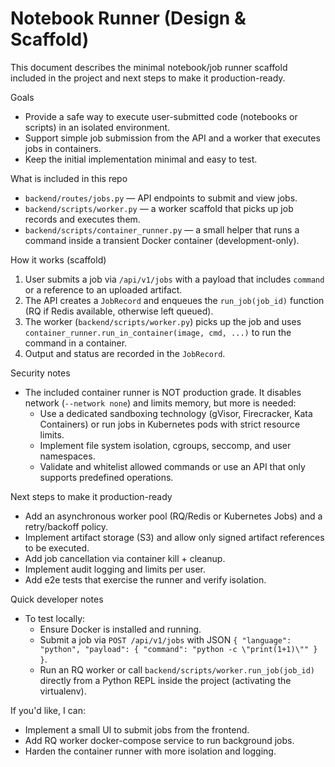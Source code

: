 # Notebook Runner (Design & Scaffold)

This document describes the minimal notebook/job runner scaffold included in the project and next steps to make it production-ready.

Goals
- Provide a safe way to execute user-submitted code (notebooks or scripts) in an isolated environment.
- Support simple job submission from the API and a worker that executes jobs in containers.
- Keep the initial implementation minimal and easy to test.

What is included in this repo
- `backend/routes/jobs.py` — API endpoints to submit and view jobs.
- `backend/scripts/worker.py` — a worker scaffold that picks up job records and executes them.
- `backend/scripts/container_runner.py` — a small helper that runs a command inside a transient Docker container (development-only).

How it works (scaffold)
1. User submits a job via `/api/v1/jobs` with a payload that includes `command` or a reference to an uploaded artifact.
2. The API creates a `JobRecord` and enqueues the `run_job(job_id)` function (RQ if Redis available, otherwise left queued).
3. The worker (`backend/scripts/worker.py`) picks up the job and uses `container_runner.run_in_container(image, cmd, ...)` to run the command in a container.
4. Output and status are recorded in the `JobRecord`.

Security notes
- The included container runner is NOT production grade. It disables network (`--network none`) and limits memory, but more is needed:
  - Use a dedicated sandboxing technology (gVisor, Firecracker, Kata Containers) or run jobs in Kubernetes pods with strict resource limits.
  - Implement file system isolation, cgroups, seccomp, and user namespaces.
  - Validate and whitelist allowed commands or use an API that only supports predefined operations.

Next steps to make it production-ready
- Add an asynchronous worker pool (RQ/Redis or Kubernetes Jobs) and a retry/backoff policy.
- Implement artifact storage (S3) and allow only signed artifact references to be executed.
- Add job cancellation via container kill + cleanup.
- Implement audit logging and limits per user.
- Add e2e tests that exercise the runner and verify isolation.

Quick developer notes
- To test locally:
  - Ensure Docker is installed and running.
  - Submit a job via `POST /api/v1/jobs` with JSON `{ "language": "python", "payload": { "command": "python -c \"print(1+1)\"" } }`.
  - Run an RQ worker or call `backend/scripts/worker.run_job(job_id)` directly from a Python REPL inside the project (activating the virtualenv).

If you'd like, I can:
- Implement a small UI to submit jobs from the frontend.
- Add RQ worker docker-compose service to run background jobs.
- Harden the container runner with more isolation and logging.
